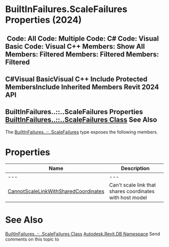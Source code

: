 # BuiltInFailures.ScaleFailures Properties (2024)

﻿
 Code: All Code: Multiple Code: C# Code: Visual Basic Code: Visual C++  Members: Show All Members: Filtered Members: Filtered Members: Filtered   
---  
C#Visual BasicVisual C++
Include Protected MembersInclude Inherited Members
Revit 2024 API  
---  
BuiltInFailures..::..ScaleFailures Properties  
[BuiltInFailures..::..ScaleFailures Class](fdb23197-0c8d-25e0-24ce-04fb605c0411.md "BuiltInFailures.ScaleFailures Class") See Also  
---  
The [BuiltInFailures..::..ScaleFailures](fdb23197-0c8d-25e0-24ce-04fb605c0411.md "BuiltInFailures.ScaleFailures Class") type exposes the following members.
# Properties
| Name | Description |
| --- | --- |
| --- | --- | --- |
| [CannotScaleLinkWithSharedCoordinates](9bde931e-e887-3b17-9f89-d297e1a077f1.md "CannotScaleLinkWithSharedCoordinates Property") | Can't scale link that shares coordinates with host model |

# See Also
[BuiltInFailures..::..ScaleFailures Class](fdb23197-0c8d-25e0-24ce-04fb605c0411.md "BuiltInFailures.ScaleFailures Class")
[Autodesk.Revit.DB Namespace](87546ba7-461b-c646-cbb1-2cb8f5bff8b2.md "Autodesk.Revit.DB Namespace")
Send comments on this topic to 